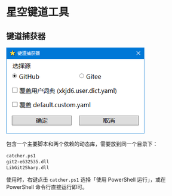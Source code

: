 # 星空键道工具

## 键道捕获器

![捕获器界面](./pic/catcher-snapshot.png)

包含一个主要脚本和两个依赖的动态库，需要放到同一个目录下：

```text
catcher.ps1
git2-e632535.dll
LibGit2Sharp.dll
```

使用时，右键点击 `catcher.ps1` 选择「使用 PowerShell 运行」，或在 PowerShell 命令行直接运行即可。
